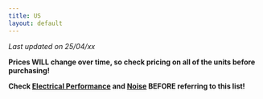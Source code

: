 ```yaml
---
title: US
layout: default
---
```


*Last updated on 25/04/xx*

**Prices WILL change over time, so check pricing on all of the units before purchasing!**

**Check [Electrical Performance](electrical-performance.md) and [Noise](noise.md) BEFORE referring to this list!**

